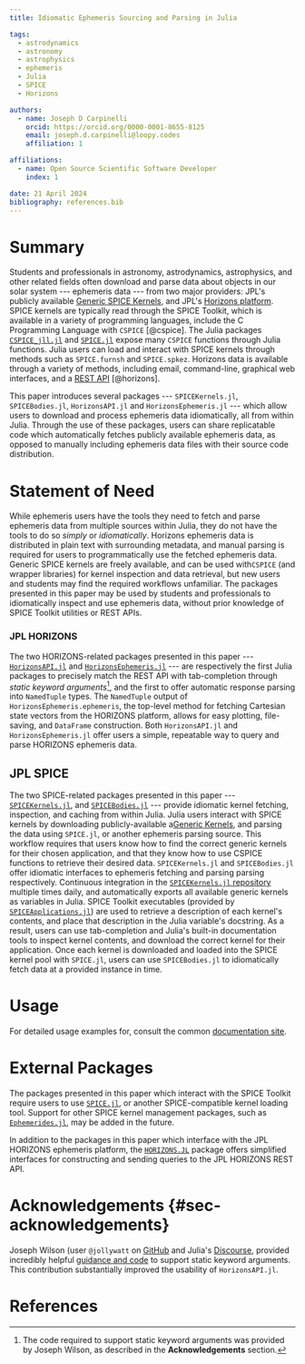 ```yaml
---
title: Idiomatic Ephemeris Sourcing and Parsing in Julia

tags:
  - astrodynamics
  - astronomy
  - astrophysics
  - ephemeris
  - Julia
  - SPICE
  - Horizons

authors:
  - name: Joseph D Carpinelli
    orcid: https://orcid.org/0000-0001-8655-8125
    email: joseph.d.carpinelli@loopy.codes
    affiliation: 1

affiliations:
  - name: Open Source Scientific Software Developer
    index: 1

date: 21 April 2024
bibliography: references.bib
---
```


# Summary

Students and professionals in astronomy, astrodynamics, astrophysics, and other
related fields often download and parse data about objects in our solar system
--- ephemeris data --- from two major providers:
JPL's publicly available [Generic SPICE Kernels](https://naif.jpl.nasa.gov/pub/naif/generic_kernels/),
and JPL's [Horizons platform](https://ssd.jpl.nasa.gov/horizons/). SPICE kernels are
typically read through the SPICE Toolkit, which is available in a variety of
programming languages, include the C Programming Language with `CSPICE` [@cspice].
The Julia packages [`CSPICE_jll.jl`](https://github.com/JuliaBinaryWrappers/CSPICE_jll.jl)
and [`SPICE.jl`](https://github.com/JuliaAstro/SPICE.jl) expose many `CSPICE`
functions through Julia functions. Julia users can load and interact with SPICE
kernels through methods such as `SPICE.furnsh` and `SPICE.spkez`.
Horizons data is available through
a variety of methods, including email, command-line, graphical web interfaces,
and a [REST API](https://ssd-api.jpl.nasa.gov/doc/horizons.html) [@horizons].

This paper introduces several packages --- `SPICEKernels.jl`, `SPICEBodies.jl`,
`HorizonsAPI.jl` and `HorizonsEphemeris.jl` --- which allow users to download and process
ephemeris data idiomatically, all from within Julia.
Through the use of these packages, users can share replicatable code which
automatically fetches publicly available ephemeris data, as opposed to manually
including ephemeris data files with their source code distribution.

# Statement of Need

While ephemeris users have the tools they need to fetch and parse ephemeris
data from multiple sources within Julia, they do not have the tools to do so
_simply_ or _idiomatically_. Horizons ephemeris data is distributed in plain text with
surrounding metadata, and manual parsing is required for users to programmatically
use the fetched ephemeris data. Generic SPICE kernels are freely available, and
can be used with`CSPICE` (and wrapper libraries) for kernel inspection and data
retrieval, but new users and students may find the required workflows unfamiliar.
The packages presented in this paper may be used by students and professionals
to idiomatically inspect and use ephemeris data, without prior knowledge of SPICE
Toolkit utilities or REST APIs.

### JPL HORIZONS

The two HORIZONS-related packages presented in this paper ---
[`HorizonsAPI.jl`](https://github.com/cadojo/HorizonsAPI.jl)
and [`HorizonsEphemeris.jl`](https://github.com/cadojo/HorizonsEphemeris.jl) ---
are respectively the first Julia packages to precisely match the REST API with
tab-completion through _static keyword arguments_[^1], and the first to offer
automatic response parsing into `NamedTuple` types. The `NamedTuple` output of
`HorizonsEphemeris.ephemeris`, the top-level method for fetching Cartesian state
vectors from the HORIZONS platform, allows for easy plotting, file-saving, and
`DataFrame` construction. Both `HorizonsAPI.jl` and `HorizonsEphemeris.jl` offer
users a simple, repeatable way to query and parse HORIZONS ephemeris data.

[^1]:
    The code required to support static keyword arguments was provided by
    Joseph Wilson, as described in the **Acknowledgements** section.

## JPL SPICE

The two SPICE-related packages presented in this paper ---
[`SPICEKernels.jl`](https://github.com/cadojo/SPICEKernels.jl), and
[`SPICEBodies.jl`](https://github.com/cadojo/SPICEBodies.jl) --- provide
idiomatic kernel fetching, inspection, and caching from within Julia.
Julia users interact with SPICE kernels by downloading publicly-available
a[Generic Kernels](https://naif.jpl.nasa.gov/pub/naif/generic_kernels/), and
parsing the data using `SPICE.jl`, or another ephemeris parsing source. This
workflow requires that users know how to find the correct generic kernels for
their chosen application, and that they know how to use CSPICE functions to
retrieve their desired data. `SPICEKernels.jl` and `SPICEBodies.jl` offer
idiomatic interfaces to ephemeris fetching and parsing parsing respectively.
Continuous integration in the
[`SPICEKernels.jl` repository](https://github.com/cadojo/SPICEKernels.jl)
multiple times daily, and automatically exports all available generic kernels
as variables in Julia. SPICE Toolkit executables (provided by
[`SPICEApplications.jl`](https://github.com/cadojo/SPICEApplications.jl))
are used to retrieve a description of each kernel's
contents, and place that description in the Julia variable's docstring. As a
result, users can use tab-completion and Julia's built-in documentation tools
to inspect kernel contents, and download the correct kernel for their
application. Once each kernel is downloaded and loaded into the SPICE kernel pool
with `SPICE.jl`, users can use `SPICEBodies.jl` to idiomatically fetch data at
a provided instance in time.

# Usage

For detailed usage examples for, consult the common
[documentation site](https://ephemeris.loopy.codes).

# External Packages

The packages presented in this paper which interact with the SPICE Toolkit
require users to use [`SPICE.jl`](https://github.com/JuliaAstro/SPICe.jl),
or another SPICE-compatible kernel loading tool. Support for other SPICE
kernel management packages, such as
[`Ephemerides.jl`](https://github.com/JuliaSpaceMissionDesign/Ephemerides.jl),
may be added in the future.

In addition to the packages in this paper which interface with the JPL HORIZONS
ephemeris platform, the [`HORIZONS.JL`](https://github.com/PerezHz/HORIZONS.jl)
package offers simplified interfaces for constructing and sending queries to the
JPL HORIZONS REST API.

# Acknowledgements {#sec-acknowledgements}

Joseph Wilson (user `@jollywatt` on [GitHub](https://github.com/jollywatt) and
Julia's [Discourse](https://discourse.julialang.org/u/Jollywatt/summary), provided
incredibly helpful [guidance and code](https://discourse.julialang.org/t/unpack-namedtuple-into-a-function-definition/97500) to support static keyword arguments.
This contribution substantially improved the usability of `HorizonsAPI.jl`.

# References
